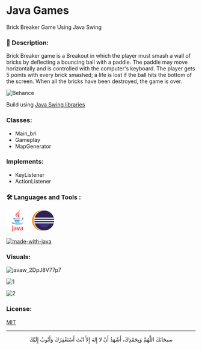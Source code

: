 # Java Games

Brick Breaker Game Using Java Swing

### 📝 Description: 
  Brick Breaker game is a Breakout in which the player must smash a wall of bricks by deflecting a bouncing ball with a paddle. The paddle may move horizontally and is controlled with the computer's keyboard. The player gets 5 points with every brick smashed; a life is lost if the ball hits the bottom of the screen. When all the bricks have been destroyed, the game is over.

![Behance](https://img.shields.io/badge/Version-V1.0.0-1769ff?style=for-the-badge&logo=&logoColor=white)

Build using [Java Swing libraries](https://docs.oracle.com/javase/7/docs/api/javax/swing/package-summary.html)

### Classes:
* Main_bri
* Gameplay
* MapGenerator

### Implements: 
* KeyListener
* ActionListener

### 🛠️ Languages and Tools :
<div>
  <img src="https://github.com/devicons/devicon/blob/master/icons/java/java-original-wordmark.svg" title="Java" alt="Java" width="60" height="60"/>&nbsp;
  <img src="https://github.com/devicons/devicon/blob/master/icons/eclipse/eclipse-original.svg" title="Eclipse" **alt="Eclipse" width="60" height="60"/>
</div>

[![made-with-java](https://img.shields.io/badge/Made%20with-Java%20Swing-1f425f.svg)](https://www.java.com)
  
### Visuals:
![javaw_2DpJ8V77p7](https://github.com/AbikoAzh/Java-Swing-Game-brick-Breaker/assets/165510364/1c075147-0c51-4257-8c3b-bb4c6f7bc9d7)

![1](https://github.com/AbikoAzh/Java-Swing-Game-brick-Breaker/assets/165510364/f7b97314-f2f5-447b-ade2-c08e1e6b840a)

![2](https://github.com/AbikoAzh/Java-Swing-Game-brick-Breaker/assets/165510364/4a215e59-de55-45a7-bba4-744cf0177522)


### License:
[MIT](https://choosealicense.com/licenses/mit/)

---
<div align="center">
    سبحَانَكَ اللَّهُمَّ وَبِحَمْدِكَ، أَشْهَدُ أَنْ لا إِلهَ إِلأَ انْتَ أَسْتَغْفِرُكَ وَأَتْوبُ إِلَيْكَ
</div>
